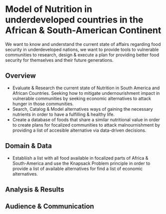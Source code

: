 # Model of Nutrition in underdeveloped countries in the African & South-American Continent

We want to know and understand the current state of affairs regarding food security in underdeveloped nations, we want to provide tools to vulnerable communities to research, design & execute a plan for providing better food security for themselves and their future generations. 

## Overview

  - Evaluate & Research the current state of Nutrition in South America and African Countries. Seeking how to mitigate undernourishment impact in vulnerable communities by seeking economic alternatives to attack hunger in those communities. 
  - Search, Catalog & Model alternatives ways of gaining the necessary nutrients in order to have a fulfilling & healthy life.
  - Create a database of foods that share a similar nutritional value in order to create plans for focalized communities to attack malnournishment by providing a list of accesible alternative via data-driven decisions. 

## Domain & Data

<!--
  - define domain of your project
  - how you modeled it
  - possible short-comings in your model
-->

- Establiish a list with all food available in focalized parts of Africa & South-America and use the Knapsack Problem principle in order to provide a list of available alternatives for find a list of economic alternatives. 

## Analysis & Results

<!--
  - how did you analyze the data
  - what were the results
  - how do you interpret the results
-->

## Audience & Communication

<!--
  - who are you communicating your results to
  - what message are you trying to get across
  - why did you choose the presentation format you did
-->
